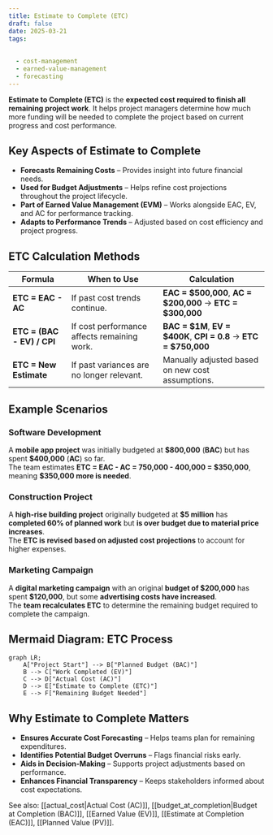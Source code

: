 ```yaml
---
title: Estimate to Complete (ETC)
draft: false
date: 2025-03-21
tags:
  
  
  - cost-management
  - earned-value-management
  - forecasting
---
```


**Estimate to Complete (ETC)** is the **expected cost required to finish all remaining project work**. It helps project managers determine how much more funding will be needed to complete the project based on current progress and cost performance.

## **Key Aspects of Estimate to Complete**
- **Forecasts Remaining Costs** – Provides insight into future financial needs.
- **Used for Budget Adjustments** – Helps refine cost projections throughout the project lifecycle.
- **Part of Earned Value Management (EVM)** – Works alongside EAC, EV, and AC for performance tracking.
- **Adapts to Performance Trends** – Adjusted based on cost efficiency and project progress.

## **ETC Calculation Methods**
| **Formula** | **When to Use** | **Calculation** |
|------------|--------------------------------|--------------------------------|
| **ETC = EAC - AC** | If past cost trends continue. | **EAC = \$500,000**, **AC = \$200,000** → **ETC = \$300,000** |
| **ETC = (BAC - EV) / CPI** | If cost performance affects remaining work. | **BAC = \$1M**, **EV = \$400K**, **CPI = 0.8** → **ETC = \$750,000** |
| **ETC = New Estimate** | If past variances are no longer relevant. | Manually adjusted based on new cost assumptions. |

## **Example Scenarios**

### **Software Development**
A **mobile app project** was initially budgeted at **\$800,000** (**BAC**) but has spent **\$400,000** (**AC**) so far.  
The team estimates **ETC = EAC - AC = 750,000 - 400,000 = \$350,000**, meaning **\$350,000 more is needed**.

### **Construction Project**
A **high-rise building project** originally budgeted at **\$5 million** has **completed 60% of planned work** but **is over budget due to material price increases**.  
The **ETC is revised based on adjusted cost projections** to account for higher expenses.

### **Marketing Campaign**
A **digital marketing campaign** with an original **budget of \$200,000** has spent **\$120,000**, but some **advertising costs have increased**.  
The **team recalculates ETC** to determine the remaining budget required to complete the campaign.

## **Mermaid Diagram: ETC Process**
```mermaid
graph LR;
    A["Project Start"] --> B["Planned Budget (BAC)"]
    B --> C["Work Completed (EV)"]
    C --> D["Actual Cost (AC)"]
    D --> E["Estimate to Complete (ETC)"]
    E --> F["Remaining Budget Needed"]
```

## **Why Estimate to Complete Matters**
- **Ensures Accurate Cost Forecasting** – Helps teams plan for remaining expenditures.
- **Identifies Potential Budget Overruns** – Flags financial risks early.
- **Aids in Decision-Making** – Supports project adjustments based on performance.
- **Enhances Financial Transparency** – Keeps stakeholders informed about cost expectations.

See also: [[actual_cost|Actual Cost (AC)]], [[budget_at_completion|Budget at Completion (BAC)]], [[Earned Value (EV)]], [[Estimate at Completion (EAC)]], [[Planned Value (PV)]].
